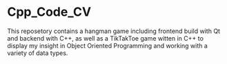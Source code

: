 # Cpp_Code_CV
This reposetory contains a hangman game including frontend build with Qt and backend with C++,
as well as a TikTakToe game witten in C++ to display my insight in Object Oriented Programming and working with a variety of data types.
